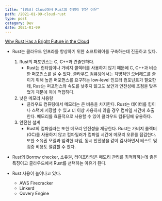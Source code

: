 ```yaml
---
title: "[링크] Cloud에서 Rust의 전망이 밝은 이유"
path: /2021-01-09-cloud-rust
type: post
category: Dev
date: 2021-01-09
---
```


[Why Rust Has a Bright Future in the Cloud](https://www.qovery.com/blog/why-rust-has-a-bright-future-in-the-cloud)

- Rust는 클라우드 인프라를 향상하기 위한 소프트웨어를 구축하는데 진출하고 있다.

  1. Rust의 퍼포먼스는 C, C++과 견줄만하다.
      - Rust는 런타임이나 가비지 콜렉터를 사용하지 않기 때문에 C, C++과 비슷한 퍼포먼스를 낼 수 있다. 클라우드 컴퓨팅에서는 치명적인 오버헤드를 줄이기 위해 높은 퍼포먼스를 요구하는 low-level 인프라 컴포넌트가 필요한데, Rust는 퍼포먼스와 속도를 낮추지 않고도 보안과 안전성에 초점을 맞추었기 때문에 이에 적합하다.
  2. 낮은 메모리 사용량
      - 클라우드 컴퓨팅에서 메모리는 큰 비용을 차지한다. Rust는 데이터를 힙이나 스택에 저장할 수 있고 더 이상 사용하지 않을 경우 컴파일 시간에 호출한다. 메모리를 효율적으로 사용할 수 있어 클라우드 컴퓨팅에 유용하다. 
  3. 안전한 설계
      - Rust의 컴파일러는 또한 메모리 안전성을 제공한다. Rust는 가비지 콜렉터 (GC)를 사용하지 않고 컴파일러가 컴파일 시간에 메모리 오류를 점검한다. 또한 소유권 모델과 엄격한 타입, 동시 안전성을 같이 검사하면서 테스트 및 검증 비용도 절감할 수 있다.

- Rust의 Borrow checker, 소유권, 라이프타임은 메모리 관리를 최적화하는데 좋은 특징이고 클라우드에서 Rust를 선택하는 이유가 된다.
- Rust 사용이 늘어나고 있다.

  - AWS Firecracker
  - Linkerd
  - Qovery Engine



